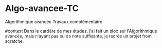 # Algo-avancee-TC
Algorithmique avancée Travaux complémentaire

#context
Dans le cardère de mes études, j'ai fait un bloc sur l'Algorithmique avancée, mais n'ayant pas eu de note suffisante, je recrée un projet from scratche. 
